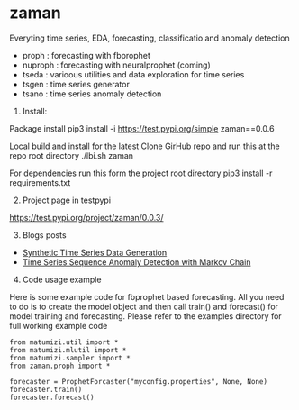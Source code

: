 # zaman

Everyting time series, EDA, forecasting, classificatio and anomaly detection
* proph : forecasting with fbprophet
* nuproph : forecasting with  neuralprophet  (coming)
* tseda : varioous utilities and data exploration for time series
* tsgen : time series generator
* tsano : time series anomaly detection



1. Install:

Package install
pip3 install -i https://test.pypi.org/simple zaman==0.0.6

Local build and install for the latest
Clone GirHub repo and run this at the repo root directory
./lbi.sh zaman

For dependencies run this form the project root directory
pip3 install -r requirements.txt

2. Project page in testpypi

https://test.pypi.org/project/zaman/0.0.3/


3. Blogs posts
* [Synthetic Time Series Data Generation](https://pkghosh.wordpress.com/2023/03/29/synthetic-time-series-data-generation/)
* [Time Series Sequence Anomaly Detection with Markov Chain](https://pkghosh.wordpress.com/2023/06/28/time-series-sequence-anomaly-detection-with-markov-chain/)


4. Code usage example

Here is some example code for fbprophet based forecasting. All you need to do is to create the model 
object  and then call train() and forecast() for model training and forecasting. Please refer 
to the examples directory for full working example code

	from matumizi.util import *
	from matumizi.mlutil import *
	from matumizi.sampler import *
	from zaman.proph import *

	forecaster = ProphetForcaster("myconfig.properties", None, None)	
	forecaster.train()
	forecaster.forecast()	
	
